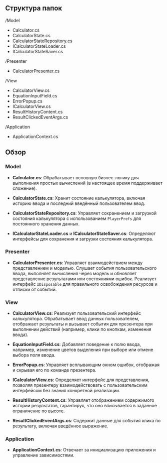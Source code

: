 ## Структура папок

/Model
- Calculator.cs
- CalculatorState.cs
- CalculatorStateRepository.cs
- ICalculatorStateLoader.cs
- ICalculatorStateSaver.cs

/Presenter
- CalculatorPresenter.cs

/View
- CalculatorView.cs
- EquationInputField.cs
- ErrorPopup.cs
- ICalculatorView.cs
- ResultHistoryContent.cs
- ResultClickedEventArgs.cs

/Application
- ApplicationContext.cs



## Обзор

### Model

- **Calculator.cs**: Обрабатывает основную бизнес-логику для выполнения простых вычислений (в настоящее время поддерживает сложение).

- **CalculatorState.cs**: Хранит состояние калькулятора, включая историю ввода и последний введённый пользователем ввод.

- **CalculatorStateRepository.cs**: Управляет сохранением и загрузкой состояния калькулятора с использованием `PlayerPrefs` для постоянного хранения данных.

- **ICalculatorStateLoader.cs** и **ICalculatorStateSaver.cs**: Определяют интерфейсы для сохранения и загрузки состояния калькулятора.

### Presenter

- **CalculatorPresenter.cs**: Управляет взаимодействием между представлением и моделью. Слушает события пользовательского ввода, выполняет вычисления через модель и обновляет представление результатами или состояниями ошибок. Реализует интерфейс `IDisposable` для правильного освобождения ресурсов и отписки от событий.

### View

- **CalculatorView.cs**: Реализует пользовательский интерфейс калькулятора. Обрабатывает ввод данных пользователем, отображает результаты и вызывает события для презентера при выполнении действий (например, клики по кнопкам, изменения ввода).

- **EquationInputField.cs**: Добавляет поведение к полю ввода, например, изменение цветов выделения при выборе или отмене выбора поля ввода.

- **ErrorPopup.cs**: Управляет всплывающим окном ошибок, отображая и скрывая его по команде презентера.

- **ICalculatorView.cs**: Определяет интерфейс для представления, позволяя презентеру взаимодействовать с пользовательским интерфейсом без знания конкретной реализации.

- **ResultHistoryContent.cs**: Управляет отображением содержимого истории результатов, гарантируя, что оно вписывается в заданное ограничение по высоте.

- **ResultClickedEventArgs.cs**: Содержит данные для события клика по результату, включая введённое выражение.

### Application

- **ApplicationContext.cs**: Отвечает за инициализацию приложения и управление зависимостями.